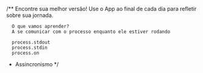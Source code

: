 /**
      Encontre sua melhor versão!
      Use o App ao final de cada dia para refletir sobre sua jornada.

      O que vamos aprender?
      A se comunicar com o processo enquanto ele estiver rodando
        
      process.stdout
      process.stdin
      process.on
 * 
      Assincronismo
 */